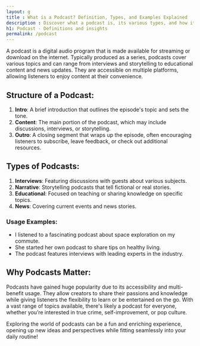 ```yaml
---
layout: g
title : What is a Podcast? Definition, Types, and Examples Explained
description : Discover what a podcast is, its various types, and how it works. Learn about its structure and why podcasts have become so popular today.
h1: Podcast - Definitions and insights
permalink: /podcast
---
```


A podcast is a digital audio program that is made available for streaming or download on the internet. Typically produced as a series, podcasts cover various topics and can range from interviews and storytelling to educational content and news updates. They are accessible on multiple platforms, allowing listeners to enjoy content at their convenience.

## Structure of a Podcast:

1. **Intro**: A brief introduction that outlines the episode's topic and sets the tone.
2. **Content**: The main portion of the podcast, which may include discussions, interviews, or storytelling.
3. **Outro**: A closing segment that wraps up the episode, often encouraging listeners to subscribe, leave feedback, or check out additional resources.

## Types of Podcasts:

1. **Interviews**: Featuring discussions with guests about various subjects.
2. **Narrative**: Storytelling podcasts that tell fictional or real stories.
3. **Educational**: Focused on teaching or sharing knowledge on specific topics.
4. **News**: Covering current events and news stories.

### Usage Examples:

+ I listened to a fascinating podcast about space exploration on my commute.
+ She started her own podcast to share tips on healthy living.
+ The podcast features interviews with leading experts in the industry.

## Why Podcasts Matter:

Podcasts have gained huge popularity due to its accessibility and multi-benefit usage. They allow creators to share their passions and knowledge while giving listeners the flexibility to learn or be entertained on the go. With a vast range of topics available, there's likely a podcast for everyone, whether you’re interested in true crime, self-improvement, or pop culture.

Exploring the world of podcasts can be a fun and enriching experience, opening up new ideas and perspectives while fitting seamlessly into your daily routine!